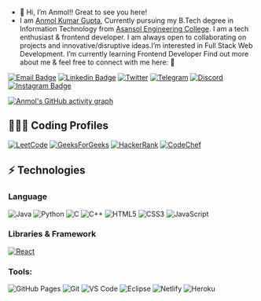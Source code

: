 - 👋 Hi, I’m Anmol!! Great to see you here! 
- I am [Anmol Kumar Gupta](http://anmolkgupta.github.io/), Currently pursuing my B.Tech degree in Information Technology from [Asansol Engineering College](https://www.aecwb.edu.in/). I am a tech enthusiast & frontend developer. I am always open to collaborating on projects and innovative/disruptive ideas.I’m interested in Full Stack Web Development. I’m currently learning Frontend Developer Find out more about me & feel free to connect with me here: 👀 


[![Email Badge](https://img.shields.io/badge/-Email-c14438?style=flat-square&logo=Gmail&logoColor=white&link=mailto:kanmolgupta@gmail.com@gmail.com)](mailto:kanmolgupta8@gmail.com)
[![Linkedin Badge](https://img.shields.io/badge/-LinkedIn-blue?style=flat-square&logo=Linkedin&logoColor=white&link=https://www.linkedin.com/in/anmol-kumar-gupta-620a9b202/)](https://www.linkedin.com/in/anmol-kumar-gupta-620a9b202/)
[![Twitter](https://img.shields.io/badge/Twitter-1DA1F2?style=flat-square&logo=twitter&logoColor=white)](https://twitter.com/)
[![Telegram](https://img.shields.io/badge/-Telegram-blue?style=flat-square&logo=Telegram&logoColor=white)](https://t.me/kanmolgupta)
[![Discord](https://img.shields.io/badge/-Discord-7289DA?style=flat-square&logo=discord&logoColor=white)](https://discordapp.com/users/)
[![Instagram Badge](https://img.shields.io/badge/-Instagram-purple?style=flat-square&logo=instagram&logoColor=white&link=https://instagram.com//)](https://instagram.com/)<!-- [![Hashnode Badge](https://img.shields.io/badge/-Hashnode-03a57a?style=flat-square&labelColor=000000&logo=Hashnode&link=https://thepranaygupta.hashnode.dev/)](https://.hashnode.dev/) -->
<!-- [![Website Badge](https://img.shields.io/badge/-Portfolio-black?style=flat-square&logo=Wordpress&logoColor=white&link=https://anmolkgupta.github.io/)](https://anmolkgupta.github.io/) -->
<!-- [![Youtube Badge](https://img.shields.io/badge/-YouTube-darkred?style=flat-square&logo=youtube&logoColor=white&link=https://www.youtube.com/channel/channel_id)](https://www.youtube.com/channel/channel_id) -->
[![Anmol's GitHub activity graph](https://activity-graph.herokuapp.com/graph?username=anmolkgupta&theme=xcode)](https://github.com/anmolkgupta)
## 👨🏻‍💻 Coding Profiles
[![LeetCode](https://img.shields.io/badge/-LeetCode-FFA116?style=flat-square&logo=LeetCode&logoColor=black)](https://leetcode.com/)
[![GeeksForGeeks](https://img.shields.io/badge/-GeeksForGeeks-05CC47?style=flat-square&logo=GeeksForGeeks&logoColor=black)](https://auth.geeksforgeeks.org/user/)
[![HackerRank](https://img.shields.io/badge/-HackerRank-2EC866?style=flat-square&logo=HackerRank&logoColor=white)](https://www.hackerrank.com/)
[![CodeChef](https://img.shields.io/badge/-CodeChef-5B4638?style=flat-square&logo=CodeChef&logoColor=white)](https://www.codechef.com/users/)
## ⚡ Technologies
### Language
![Java](https://img.shields.io/badge/-java-E34A86?style=flat-square&logo=java)
![Python](https://img.shields.io/badge/-Python-black?style=flat-square&logo=Python)
![C](https://img.shields.io/badge/-C-00599C?style=flat-square&logo=c)
![C++](https://img.shields.io/badge/-C++-00599C?style=flat-square&logo=cplusplus)
![HTML5](https://img.shields.io/badge/-HTML5-E34F26?style=flat-square&logo=html5&logoColor=white)
![CSS3](https://img.shields.io/badge/-CSS3-1572B6?style=flat-square&logo=css3)
![JavaScript](https://img.shields.io/badge/-JavaScript-black?style=flat-square&logo=javascript)
### Libraries & Framework
[![React](https://img.shields.io/badge/-React-black?style=flat-square&logo=react)](https://reactjs.org/)


### Tools:
![GitHub Pages](https://img.shields.io/badge/GitHub%20Pages-%23327FC7.svg?logo=github&style=flat-square&logoColor=white)
![Git](https://img.shields.io/badge/-Git-black?style=flat-square&logo=git)
![VS Code](https://img.shields.io/badge/-VS%20Code-007ACC?style=flat-square&logo=visual-studio-code)
![Eclipse](https://img.shields.io/badge/Eclipse-2C2255?style=flat-square&logo=eclipse&logoColor=white)
![Netlify](https://img.shields.io/badge/-Netlify-%2300C7B7?style=flat-square&logo=netlify&logoColor=ffffff)
![Heroku](https://img.shields.io/badge/Heroku%20-%23430098.svg?style=flat-square&logo=heroku&logoColor=white)<!-- ![DigitalOcean](https://img.shields.io/badge/-Digital%20Ocean-darkblue?style=flat-square&logo=digitalocean) -->
<!-- ![Amazon AWS](https://img.shields.io/badge/Amazon%20AWS-232F3E?style=flat-square&logo=amazon-aws)
![Microsoft Azure](https://img.shields.io/badge/Microsoft%20Azure-232F7E?style=flat-square&logo=microsoft-azure)
![Google Cloud](https://img.shields.io/badge/Google%20Cloud-black?style=flat-square&logo=google-cloud)
![Docker](https://img.shields.io/badge/-Docker-black?style=flat-square&logo=docker) -->
<!-- ![Postman](https://img.shields.io/badge/Postman-FF6C37?logo=postman&logoColor=white) -->


